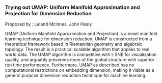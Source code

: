 


### Trying out UMAP: Uniform Manifold Approximation and Projection for Dimension Reduction

Proposed by : Leland McInnes, John Healy

UMAP (Uniform Manifold Approximation and Projection) is a novel manifold learning technique for dimension reduction. UMAP is constructed from a theoretical framework based in Riemannian geometry and algebraic topology. The result is a practical scalable algorithm that applies to real world data. The UMAP algorithm is competitive with t-SNE for visualization quality, and arguably preserves more of the global structure with superior run time performance. Furthermore, UMAP as described has no computational restrictions on embedding dimension, making it viable as a general purpose dimension reduction technique for machine learning.
